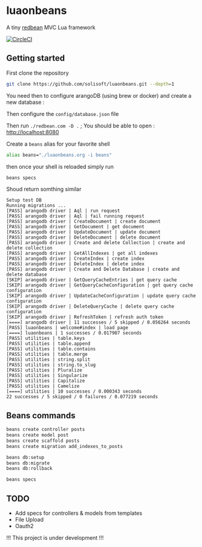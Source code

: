 # luaonbeans

A tiny [redbean](https://redbean.dev/) MVC Lua framework

[![CircleCI](https://dl.circleci.com/status-badge/img/circleci/WNgXuxBoP6PPsRmbqkSY4Q/GzWFpN9LomjWyZqBGsVQMp/tree/main.svg?style=svg&circle-token=6573c35ff19389928a46ff68a0c04e24c3257e8d)](https://dl.circleci.com/status-badge/redirect/circleci/WNgXuxBoP6PPsRmbqkSY4Q/GzWFpN9LomjWyZqBGsVQMp/tree/main)
## Getting started

First clone the repository

```sh
git clone https://github.com/solisoft/luaonbeans.git --depth=1
```

You need then to configure arangoDB (using brew or docker) and create a new database :

Then configure the `config/database.json` file

Then run `./redbean.com -D .` ; You should be able to open : [http://localhost:8080](http://localhost:8080)


Create a `beans` alias for your favorite shell

```sh
alias beans="./luaonbeans.org -i beans"
```

then once your shell is reloaded simply run

```sh
beans specs
```

Shoud return somthing similar

```text
Setup test DB
Running migrations ...
[PASS] arangodb driver | Aql | run request
[PASS] arangodb driver | Aql | fail running request
[PASS] arangodb driver | CreateDocument | create document
[PASS] arangodb driver | GetDocument | get document
[PASS] arangodb driver | UpdateDocument | update document
[PASS] arangodb driver | DeleteDocument | delete document
[PASS] arangodb driver | Create and delete Collection | create and delete collection
[PASS] arangodb driver | GetAllIndexes | get all indexes
[PASS] arangodb driver | CreateIndex | create index
[PASS] arangodb driver | DeleteIndex | delete index
[PASS] arangodb driver | Create and Delete Database | create and delete database
[SKIP] arangodb driver | GetQueryCacheEntries | get query cache
[SKIP] arangodb driver | GetQueryCacheConfiguration | get query cache configuration
[SKIP] arangodb driver | UpdateCacheConfiguration | update query cache configuration
[SKIP] arangodb driver | DeleteQueryCache | delete query cache configuration
[SKIP] arangodb driver | RefreshToken | refresh auth token
[====] arangodb driver | 11 successes / 5 skipped / 0.056264 seconds
[PASS] luaonbeans | welcome#index | load page
[====] luaonbeans | 1 successes / 0.017907 seconds
[PASS] utilities | table.keys
[PASS] utilities | table.append
[PASS] utilities | table.contains
[PASS] utilities | table.merge
[PASS] utilities | string.split
[PASS] utilities | string.to_slug
[PASS] utilities | Pluralize
[PASS] utilities | Singularize
[PASS] utilities | Capitalize
[PASS] utilities | Camelize
[====] utilities | 10 successes / 0.000343 seconds
22 successes / 5 skipped / 0 failures / 0.077219 seconds
```

## Beans commands

```sh
beans create controller posts
beans create model post
beans create scaffold posts
beans create migration add_indexes_to_posts

beans db:setup
beans db:migrate
beans db:rollback

beans specs
```

## TODO

- Add specs for controllers & models from templates
- File Upload
- Oauth2

!!! This project is under development !!!
